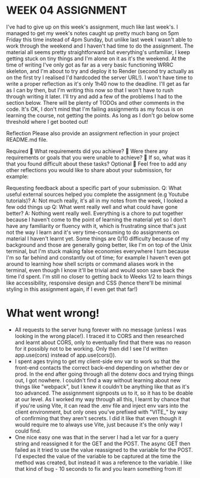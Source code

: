 # WEEK 04 ASSIGNMENT

I've had to give up on this week's assignment, much like last week's. I managed to get my week's notes caught up pretty much bang on 5pm Friday this time instead of 4pm Sunday, but unlike last week I wasn't able to work through the weekend and I haven't had time to do the assignment. The material all seems pretty straightforward but everything's unfamiliar, I keep getting stuck on tiny things and I'm alone on it as it's the weekend. At the time of writing I've only got as far as a very basic functioning WRRC skeleton, and I'm about to try and deploy it to Render (second try actually as on the first try I realised I'd hardcoded the server URL!). I won't have time to write a proper reflection as it's only 1h40 now to the deadline. I'll get as far as I can by then, but I'm writing this now so that I won't have to rush through writing it later. I'll try and add a few of the problems I had to the section below. There will be plenty of TODOs and other comments in the code. It's OK, I don't mind that I'm failing assignments as my focus is on learning the course, not getting the points. As long as I don't go below some threshold where I get booted out!

Reflection
Please also provide an assignment reflection in your project README.md file.

Required
🎯 What requirements did you achieve?
🎯 Were there any requirements or goals that you were unable to achieve?
🎯 If so, what was it that you found difficult about these tasks?
Optional
🏹 Feel free to add any other reflections you would like to share about your submission, for example:

Requesting feedback about a specific part of your submission.
Q: What useful external sources helped you complete the assignment (e.g Youtube tutorials)?
A: Not much really, it's all in my notes from the week, I looked a few odd things up
Q: What went really well and what could have gone better?
A: Nothing went really well. Everything is a chore to put together because I haven't come to the point of learning the material yet so I don't have any familiarity or fluency with it, which is frustrating since that's just not the way I learn and it's very time-consuming to do assignments on material I haven't learnt yet. Some things are 0/10 difficulty because of my background and those are generally going better, like I'm on top of the Unix terminal, but I'm stuck making false economies everywhere I turn because I'm so far behind and constantly out of time; for example I haven't even got around to learning how shell scripts or command aliases work in the terminal, even though I know it'll be trivial and would soon save back the time I'd spent. I'm still no closer to getting back to Weeks 1/2 to learn things like accessibility, responsive design and CSS (hence there'll be minimal styling in this assignment again, if I even get that far!)

# What went wrong!

- All requests to the server hung forever with no message (unless I was looking in the wrong place!). I traced it to CORS and then researched and learnt about CORS, only to eventually find that there was no reason for it possibly not to be working. Only then did I see I'd written app.use(cors) instead of app.use(cors()).
- I spent ages trying to get my client-side env var to work so that the front-end contacts the correct back-end depending on whether dev or prod. In the end after going through all the dotenv docs and trying things out, I got nowhere. I couldn't find a way without learning about new things like "webpack", but I knew it couldn't be anything like that as it's too advanced. The assignnment signposts us to it, so it has to be doable at our level. As I worked my way through all this, I learnt by chance that if you're using Vite, it can read the .env file and inject env vars into the client environment, but only ones you've prefixed with "VITE\_" by way of confirming that they aren't secrets. I did it like that even though it would require me to always use Vite, just because it's the only way I could find.
- One nice easy one was that in the server I had a let var for a query string and reassigned it for the GET and the POST. The async GET then failed as it tried to use the value reassigned to the variable for the POST. I'd expected the value of the variable to be captured at the time the method was created, but instead it was a reference to the variable. I like that kind of bug - 10 seconds to fix and you learn something from it!
